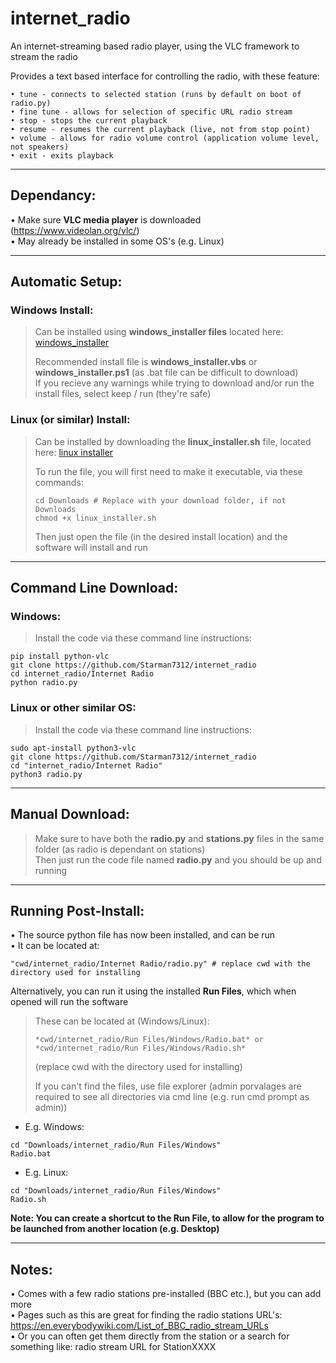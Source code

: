 # internet_radio
An internet-streaming based radio player, using the VLC framework to stream the radio  

Provides a text based interface for controlling the radio, with these feature:  

    • tune - connects to selected station (runs by default on boot of radio.py)
    • fine tune - allows for selection of specific URL radio stream
    • stop - stops the current playback
    • resume - resumes the current playback (live, not from stop point)
    • volume - allows for radio volume control (application volume level, not speakers)
    • exit - exits playback

----------------------------------------------------------------------------------------------------

## Dependancy:  
• Make sure **VLC media player** is downloaded (https://www.videolan.org/vlc/)  
• May already be installed in some OS's (e.g. Linux)

----------------------------------------------------------------------------------------------------

## Automatic Setup:  

### Windows Install:  
> Can be installed using **windows_installer files** located here: [windows_installer](https://github.com/Starman7312/internet_radio/tree/02032895425020bbc481dde72ef0498992a3021c/Automatic%20Installers/Windows)
> 
> Recommended install file is **windows_installer.vbs** or **windows_installer.ps1** (as .bat file can be difficult to download)  
> If you recieve any warnings while trying to download and/or run the install files, select keep / run (they're safe) 

### Linux (or similar) Install:  
> Can be installed by downloading the **linux_installer.sh** file, located here: [linux installer](https://github.com/Starman7312/internet_radio/blob/e92258c32b95f6edf25f62e8047b2a816145ccec/Automatic%20Installers/Linux%20(or%20similar)/linux_installer.sh)
> 
> To run the file, you will first need to make it executable, via these commands:
>
>     cd Downloads # Replace with your download folder, if not Downloads
>     chmod +x linux_installer.sh  
> Then just open the file (in the desired install location) and the software will install and run  

----------------------------------------------------------------------------------------------------

## Command Line Download:
### Windows:
> Install the code via these command line instructions:
    
    pip install python-vlc
    git clone https://github.com/Starman7312/internet_radio
    cd internet_radio/Internet Radio
    python radio.py
    
### Linux or other similar OS:
> Install the code via these command line instructions:

    sudo apt-install python3-vlc
    git clone https://github.com/Starman7312/internet_radio
    cd "internet_radio/Internet Radio"
    python3 radio.py

----------------------------------------------------------------------------------------------------
    
## Manual Download:  
> Make sure to have both the **radio.py** and **stations.py** files in the same folder (as radio is dependant on stations)  
> Then just run the code file named **radio.py** and you should be up and running

----------------------------------------------------------------------------------------------------

## Running Post-Install:
• The source python file has now been installed, and can be run  
• It can be located at:

    "cwd/internet_radio/Internet Radio/radio.py" # replace cwd with the directory used for installing

Alternatively, you can run it using the installed **Run Files**, which when opened will run the software  
> These can be located at (Windows/Linux):
>
>     *cwd/internet_radio/Run Files/Windows/Radio.bat* or *cwd/internet_radio/Run Files/Windows/Radio.sh*  
> (replace cwd with the directory used for installing)
> 
> If you can't find the files, use file explorer (admin porvalages are required to see all directories via cmd line (e.g. run cmd prompt as admin))
> 
- E.g. Windows:
```
cd "Downloads/internet_radio/Run Files/Windows"
Radio.bat
```
>
- E.g. Linux:
>
```
cd "Downloads/internet_radio/Run Files/Windows"
Radio.sh
```
>   

**Note: You can create a shortcut to the Run File, to allow for the program to be launched from another location (e.g. Desktop)**

----------------------------------------------------------------------------------------------------

## Notes:  
• Comes with a few radio stations pre-installed (BBC etc.), but you can add more  
• Pages such as this are great for finding the radio stations URL's: https://en.everybodywiki.com/List_of_BBC_radio_stream_URLs  
• Or you can often get them directly from the station or a search for something like: radio stream URL for StationXXXX  
